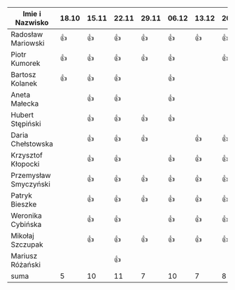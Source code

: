 Imie i Nazwisko  | 18.10 | 15.11 |22.11| 29.11 | 06.12 | 13.12 | 20.12 | 10.01 | 17.01 | 24.01 | 31.01 | 21.02 | 01.03 | 07.03 | 14.03 |  21.03 | 28.03 | 04.04 | 11.04 |
---------------- | ----- | ----- |-----| ----- | ----- | ----- | ----- | ----- | ----- | ----- | ----- | ----- | ----- | ----- | ----- | ----- | ----- | ----- | ----- |
Radosław Mariowski | :+1: | :+1: |:+1:| :+1:| :+1: | :+1: | :+1: | :+1: | :+1: | | :+1: | :+1: | |  :+1: |  :+1: |  :+1: | :+1: | | :+1: |
Piotr Kumorek	 | :+1:	| :+1: | :+1: | :+1: | :+1: | | :+1: | :+1: |:+1: | :+1: | :+1: | :+1: | :+1: |  :+1: | :+1: | :+1: | :+1: | :+1: | :+1: |
Bartosz Kolanek	 | :+1:	| :+1: |:+1:| | :+1: | | |:+1: | :+1:| | :+1: |:+1: |:+1: | |:+1: ||:+1:| | :+1:|:+1:|
Aneta Małecka	 | | :+1: |:+1:| | :+1: | | |:+1: | :+1:| | :+1: |:+1: |:+1: | |:+1: ||:+1:| | :+1:|:+1:|
Hubert Stępiński |      |:+1:| :+1:|:+1:|:+1:  | | | :+1:| :+1:|:+1:|:+1: |:+1:| |:+1: | :+1: |:+1: |:+1:|:+1: | |
Daria Chełstowska |        | :+1: |:+1:| :+1: | | :+1: | :+1: | | | | | :+1:| | | | :+1: | :+1: | | |
Krzysztof Kłopocki |      | :+1: | :+1: | | :+1: | :+1: | :+1: | :+1: | :+1:| | :+1: | :+1: | :+1: | :+1: | :+1: | :+1: |:+1:| :+1: |:+1: |
Przemysław Smyczyński |      | :+1: |:+1:| :+1: | :+1: | :+1: | :+1: | :+1: | :+1: | :+1: | | :+1: | :+1: | :+1: | :+1: | :+1: | :+1: | :+1: | :+1: |
Patryk Bieszke |      | :+1: |:+1:| :+1: | :+1: | :+1: | :+1: | :+1: | :+1: | | |:+1: | :+1: | :+1: | :+1: | :+1: | :+1: | :+1: | |
Weronika Cybińska |     | :+1: | :+1: | | :+1: | :+1: | :+1: | :+1: | :+1: | | :+1: | :+1: | :+1: | :+1: | | :+1: | :+1: | :+1:| :+1: | |
Mikołaj Szczupak  |     | :+1: | :+1: | :+1: | :+1: | :+1: | :+1: | :+1: | :+1: | | :+1: | :+1: | :+1: | :+1: | :+1: | :+1: | :+1: | :+1: |:+1: |
Mariusz Różański |     |      | :+1: |  | | | | | | | :+1: | :+1: | | | :+1: | :+1: | | |
suma             | 5   | 10 | 11 | 7 | 10 | 7 | 8 | | | | | | | | | |
